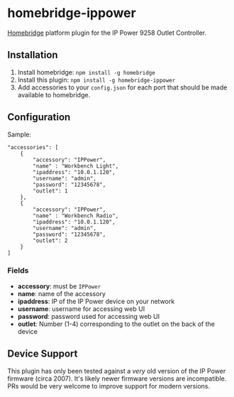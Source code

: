 # homebridge-ippower

[Homebridge](https://github.com/nfarina/homebridge) platform plugin for the IP Power 9258 Outlet Controller.

## Installation

1. Install homebridge: `npm install -g homebridge`
2. Install this plugin: `npm install -g homebridge-ippower`
3. Add accessories to your `config.json` for each port that should be made available to homebridge.

## Configuration

Sample:

```
"accessories": [
    {
        "accessory": "IPPower",
        "name" : "Workbench Light",
        "ipaddress": "10.0.1.120",
        "username": "admin",
        "password": "12345678",
        "outlet": 1
    },
    {
        "accessory": "IPPower",
        "name" : "Workbench Radio",
        "ipaddress": "10.0.1.120",
        "username": "admin",
        "password": "12345678",
        "outlet": 2
    }
]
```


### Fields

* **accessory**: must be `IPPower`
* **name**: name of the accessory
* **ipaddress**: IP of the IP Power device on your network
* **username**: username for accessing web UI
* **password**: password used for accessing web UI
* **outlet**: Number (1-4) corresponding to the outlet on the back of the device

## Device Support

This plugin has only been tested against a _very_ old version of the IP Power firmware (circa 2007). It's likely newer firmware versions are incompatible. PRs would be very welcome to improve support for modern versions.

